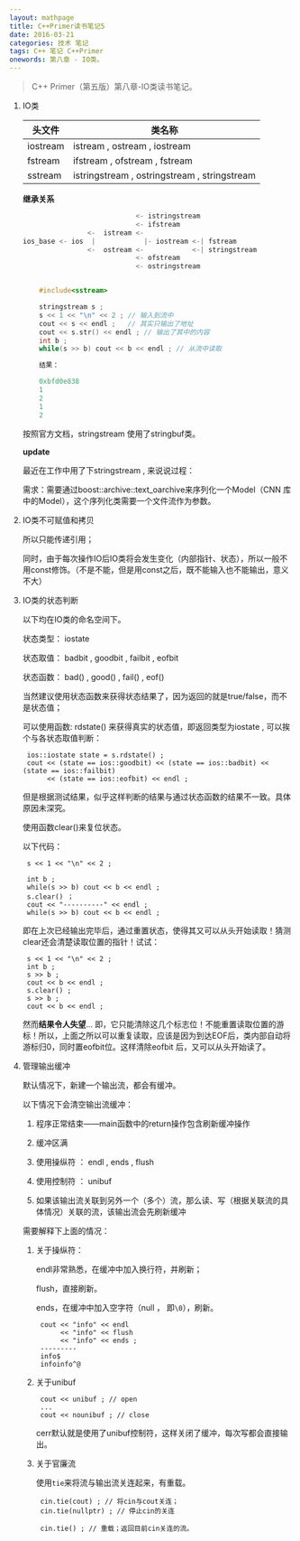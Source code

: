 ```yaml
---
layout: mathpage
title: C++Primer读书笔记5
date: 2016-03-21
categories: 技术 笔记 
tags: C++ 笔记 C++Primer
onewords: 第八章 - IO类。
---
```

> C++ Primer（第五版）第八章-IO类读书笔记。

1. IO类

    | 头文件 | 类名称 |
    |-------|-------|
    |iostream | istream , ostream , iostream |
    |fstream  | ifstream , ofstream , fstream |
    |sstream  | istringstream , ostringstream , stringstream|

    **继承关系**

    ```C++
                                <- istringstream
                                <- ifstream
                    <-  istream <- 
    ios_base <- ios  |            |- iostream <-| fstream
                    <-  ostream <-            <-| stringstream
                                <- ofstream
                                <- ostringstream                    

    ```

    ```C++

        #include<sstream>

        stringstream s ; 
        s << 1 << "\n" << 2 ; // 输入到流中 
        cout << s << endl ;   // 其实只输出了地址
        cout << s.str() << endl ; // 输出了其中的内容
        int b ; 
        while(s >> b) cout << b << endl ; // 从流中读取

        结果：

        0xbfd0e838
        1
        2
        1
        2

    ```

    按照官方文档，stringstream 使用了stringbuf类。


    **update**

    最近在工作中用了下stringstream , 来说说过程：

    需求：需要通过boost::archive::text_oarchive来序列化一个Model（CNN 库中的Model），这个序列化类需要一个文件流作为参数。



2. IO类不可赋值和拷贝

    所以只能传递引用；

    同时，由于每次操作IO后IO类将会发生变化（内部指针、状态），所以一般不用const修饰。（不是不能，但是用const之后，既不能输入也不能输出，意义不大）

3. IO类的状态判断

    以下均在IO类的命名空间下。

    状态类型： iostate 

    状态取值： badbit , goodbit , failbit , eofbit

    状态函数： bad() , good() , fail() , eof() 

    当然建议使用状态函数来获得状态结果了，因为返回的就是true/false，而不是状态值；

    可以使用函数: rdstate() 来获得真实的状态值，即返回类型为iostate , 可以挨个与各状态取值判断：

        ios::iostate state = s.rdstate() ;
        cout << (state == ios::goodbit) << (state == ios::badbit) << (state == ios::failbit) 
             << (state == ios::eofbit) << endl ;

    但是根据测试结果，似乎这样判断的结果与通过状态函数的结果不一致。具体原因未深究。

    使用函数clear()来复位状态。

    以下代码：

        s << 1 << "\n" << 2 ; 

        int b ; 
        while(s >> b) cout << b << endl ;
        s.clear() ；
        cout << "----------" << endl ;
        while(s >> b) cout << b << endl ;

    即在上次已经输出完毕后，通过重置状态，使得其又可以从头开始读取！猜测clear还会清楚读取位置的指针！试试：

        s << 1 << "\n" << 2 ; 
        int b ; 
        s >> b ; 
        cout << b << endl ;
        s.clear() ;
        s >> b ; 
        cout << b << endl ;

    然而**结果令人失望**... 即，它只能清除这几个标志位！不能重置读取位置的游标！所以，上面之所以可以重复读取，应该是因为到达EOF后，类内部自动将游标归0，同时置eofbit位。这样清除eofbit 后，又可以从头开始读了。


 4. 管理输出缓冲

    默认情况下，新建一个输出流，都会有缓冲。

    以下情况下会清空输出流缓冲：

    1. 程序正常结束——main函数中的return操作包含刷新缓冲操作

    2. 缓冲区满

    3. 使用操纵符 ： endl , ends , flush 

    4. 使用控制符 ： unibuf

    5. 如果该输出流关联到另外一个（多个）流，那么读、写（根据关联流的具体情况）关联的流，该输出流会先刷新缓冲

    需要解释下上面的情况：

    1. 关于操纵符：

        endl非常熟悉，在缓冲中加入换行符，并刷新；

        flush，直接刷新。

        ends，在缓冲中加入空字符（null ， 即`\0`），刷新。

            cout << "info" << endl 
                 << "info" << flush 
                 << "info" << ends ;
            ---------
            info$
            infoinfo^@

    2. 关于unibuf

            cout << unibuf ; // open
            ...
            cout << nounibuf ; // close

        cerr默认就是使用了unibuf控制符，这样关闭了缓冲，每次写都会直接输出。

    3. 关于官廉流

        使用`tie`来将流与输出流关连起来，有重载。

            cin.tie(cout) ; // 将cin与cout关连；
            cin.tie(nullptr) ; // 停止cin的关连

            cin.tie() ; // 重载；返回目前cin关连的流。
